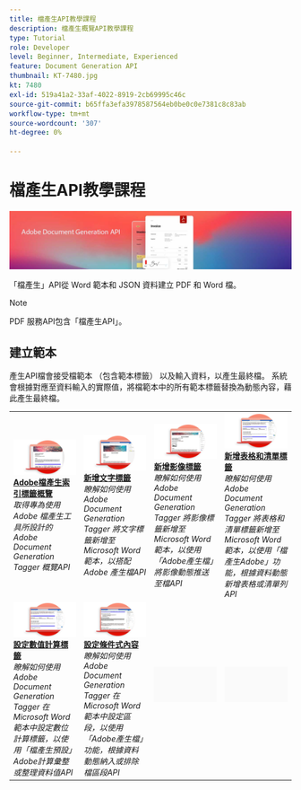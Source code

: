 ```yaml
---
title: 檔產生API教學課程
description: 檔產生概覽API教學課程
type: Tutorial
role: Developer
level: Beginner, Intermediate, Experienced
feature: Document Generation API
thumbnail: KT-7480.jpg
kt: 7480
exl-id: 519a41a2-33af-4022-8919-2cb69995c46c
source-git-commit: b65ffa3efa3978587564eb0be0c0e7381c8c83ab
workflow-type: tm+mt
source-wordcount: '307'
ht-degree: 0%

---
```



# 檔產生API教學課程

![檔產生API橫幅](../assets/docgenhero.jpg)

「檔產生」API從 Word 範本和 JSON 資料建立 PDF 和 Word 檔。

>[!NOTE]
>
>PDF 服務API包含「檔產生API」。

## 建立範本

產生API檔會接受檔範本 （包含範本標籤） 以及輸入資料，以產生最終檔。 系統會根據對應至資料輸入的實際值，將檔範本中的所有範本標籤替換為動態內容，藉此產生最終檔。

<table style="table-layout:fixed">
<tr>
 <td>
   <a href="taggeroverview.md">
      <img alt="Adobe檔產生索引標籤概覽" src="assets/Taggeroverview_thumb.png" />
   </a>
    <div>
   <a href="taggeroverview.md"><strong>Adobe檔產生索引標籤概覽</strong></a>
    </div>
    <em>取得專為使用 Adobe 檔產生工具所設計的 Adobe Document Generation Tagger 概覽API</em>
    <br>
  </td>
  <td>
   <a href="taggeraddtexttags.md">
      <img alt="新增文字標籤" src="assets/Taggertexttags_thumb.png" />
   </a>
    <div>
   <a href="taggeraddtexttags.md"><strong>新增文字標籤</strong></a>
    </div>
    <em>瞭解如何使用 Adobe Document Generation Tagger 將文字標籤新增至 Microsoft Word 範本，以搭配 Adobe 產生檔API</em>
    <br>
  </td>
  <td>
   <a href="taggeraddimagetags.md">
      <img alt="新增影像標籤" src="assets/Taggerimagetags_thumb.png" />
   </a>
    <div>
   <a href="taggeraddimagetags.md"><strong>新增影像標籤</strong></a>
    </div>
    <em>瞭解如何使用 Adobe Document Generation Tagger 將影像標籤新增至 Microsoft Word 範本，以使用「Adobe產生檔」將影像動態推送至檔API</em>
    <br>
  </td>
  <td>
   <a href="taggertables.md">
      <img alt="新增表格和清單標籤" src="assets/Taggertables_thumb.png" />
   </a>
    <div>
   <a href="taggertables.md"><strong>新增表格和清單標籤</strong></a>
    </div>
    <em>瞭解如何使用 Adobe Document Generation Tagger 將表格和清單標籤新增至 Microsoft Word 範本，以使用「檔產生Adobe」功能，根據資料動態新增表格或清單列API</em>
    <br>
  </td>
</tr>
<tr>
  <td>
   <a href="taggercalculations.md">
      <img alt="設定數值計算標籤" src="assets/Taggercalculations_thumb.png" />
   </a>
    <div>
   <a href="taggercalculations.md"><strong>設定數值計算標籤</strong></a>
    </div>
    <em>瞭解如何使用 Adobe Document Generation Tagger 在 Microsoft Word 範本中設定數位計算標籤，以使用「檔產生預設」Adobe計算彙整或整理資料值API</em>
    <br>
  </td>
  <td>
   <a href="taggerconditional.md">
      <img alt="設定條件式內容" src="assets/Taggerconditional_thumb.png" />
   </a>
    <div>
   <a href="taggerconditional.md"><strong>設定條件式內容</strong></a>
    </div>
    <em>瞭解如何使用 Adobe Document Generation Tagger 在 Microsoft Word 範本中設定區段，以使用「Adobe產生檔」功能，根據資料動態納入或排除檔區段API</em>
    <br>
  </td>
  <td>
    <img alt="間隔" src="../assets/GrayBanner_Placeholder.png" />
    <div>
    <br>
  </td>
   <td>
    <img alt="間隔" src="../assets/GrayBanner_Placeholder.png" />
    <div>
    <br>
  </td>
</tr>
</table>
